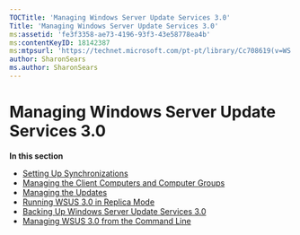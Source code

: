 ```yaml
---
TOCTitle: 'Managing Windows Server Update Services 3.0'
Title: 'Managing Windows Server Update Services 3.0'
ms:assetid: 'fe3f3358-ae73-4196-93f3-43e58778ea4b'
ms:contentKeyID: 18142387
ms:mtpsurl: 'https://technet.microsoft.com/pt-pt/library/Cc708619(v=WS.10)'
author: SharonSears
ms.author: SharonSears
---
```


Managing Windows Server Update Services 3.0
===========================================

**In this section**

-   [Setting Up Synchronizations](https://technet.microsoft.com/ea68acc8-c590-4810-b0f0-0acab9f7ec8a)
-   [Managing the Client Computers and Computer Groups](https://technet.microsoft.com/b812f314-79df-408b-b3ca-2b4a5d00aa2b)
-   [Managing the Updates](https://technet.microsoft.com/bd9398d4-e5d9-414a-8789-e07e08f4f80a)
-   [Running WSUS 3.0 in Replica Mode](https://technet.microsoft.com/9bd4a31c-64b9-48d5-a9e8-2f01e7febd6d)
-   [Backing Up Windows Server Update Services 3.0](https://technet.microsoft.com/0f0b7103-052e-481e-9efb-be7ab06fbd18)
-   [Managing WSUS 3.0 from the Command Line](https://technet.microsoft.com/e0934a67-f0ed-41a3-bf57-78fd9ac94943)
